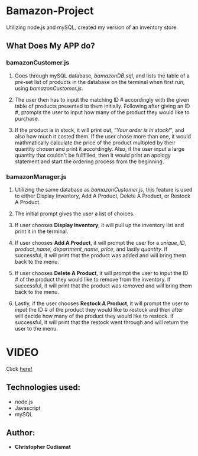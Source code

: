 # Bamazon-Project
Utilizing node.js and mySQL, created my version of an inventory store.

## What Does My APP do?

### bamazonCustomer.js

1. Goes through mySQL database, *bamazonDB.sql*, and lists the table of a pre-set list of products in the database on the terminal when first run, using *bamazonCustomer.js*.

2. The user then has to input the matching ID # accordingly with the given table of products presented to them initially. Following after giving an ID #, prompts the user to input how many of the product they would like to purchase.

3. If the product is in stock, it will print out, *"Your order is in stock!"*, and also how much it costed them. If the user chose more than one, it would mathmatically calculate the price of the product multipled by their quantity chosen and print it accordingly. Also, if the user input a large quantity that couldn't be fullfilled, then it would print an apology statement and start the ordering process from the beginning.

### bamazonManager.js

1. Utilizing the same database as *bamazonCustomer.js*, this feature is used to either Display Inventory, Add A Product, Delete A Product, or Restock A Product.

2. The initial prompt gives the user a list of choices.

3. If user chooses **Display Inventory**, it will pull up the inventory list and print it in the terminal.

4. If user chooses **Add A Product**, it will prompt the user for a *unique_ID*, *product_name*, *department_name*, *price*, and lastly *quantity*. If successful, it will print that the product was added and will bring them back to the menu.

5. If user chooses **Delete A Product**, it will prompt the user to input the ID # of the product they would like to remove from the inventory. If successful, it will print that the product was removed and will bring them back to the menu.

6. Lastly, if the user chooses **Restock A Product**, it will prompt the user to input the ID # of the product they would like to restock and then after will decide how many of the product they would like to restock. If successful, it will print that the restock went through and will return the user to the menu.

# VIDEO

Click [here!](https://drive.google.com/file/d/1jYJOpXbHjB4oDKalE7HDXBwqkFSdoAYC/view?usp=sharing)

## Technologies used:
* node.js
* Javascript
* mySQL

## Author:
* **Christopher Cudiamat**